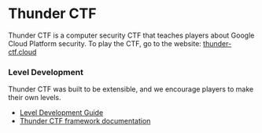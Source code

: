 # Thunder CTF
Thunder CTF is a computer security CTF that teaches players about Google Cloud Platform security.
To play the CTF, go to the website: [thunder-ctf.cloud](https://thunder-ctf.cloud)

### Level Development
Thunder CTF was built to be extensible, and we encourage players to make their own levels.
- [Level Development Guide](https://github.com/NicholasSpringer/thunder-ctf/wiki)
- [Thunder CTF framework documentation](http://thunder-ctf.cloud/pydocs/framework/)
